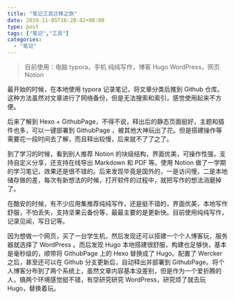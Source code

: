 ```yaml
---
title: "笔记工具迁移之旅"
date: 2019-11-05T16:28:42+08:00
type: post
tags: ["笔记","工具"]
categories:
  - "笔记"
---
```

> 目前使用：电脑 typora，手机 纯纯写作，博客 Hugo WordPress，网页 Notion

最开始的时候，在本地使用 typora 记录笔记，将文章分类后推到 Github 仓库。这种方法虽然对文章进行了网络备份，但是无法搜索和索引，感觉使用起来不方便。

后来了解到 Hexo + GithubPage，不得不说，释出后的静态页面挺好，主题和插件也多，可以一键部署到 GithubPage ，被其他大神玩出了花。但是搭建操作等需要花一段时间去了解，而且释出较慢，后来就不了了之了。

到了学习的时候，看到别人推荐 Notion 的块级结构，界面优美，可操作性强，支持自定义分享，还支持在线导出 Markdown 和 PDF 等。使用 Notion 做了一学期的学习笔记，效果还是很不错的。后来发现毕竟是国外的，一是访问慢，二是本地储存做的差，每次有新想法的时候，打开软件的过程中，就把写作的想法消磨掉了。

在酷安的时候，有不少应用集推荐纯纯写作，还是挺不错的，界面优美，本地写作舒服，不怕丢失，支持坚果云备份等，最最主要的是更新快。目前使用纯纯写作，记录见闻，写日记等。

因为想做一个网页，买了一台学生机，然后发现还可以搭建一个个人博客玩，服务器就选择了 WordPress 。而后发现 Hugo 本地搭建很舒服，构建也足够快，基本是毫秒级的，顺带将 GithubPage 上的 Hexo 替换成了 Hugo。配置了 Wercker 之后，甚至还可以在 Github 分支更新后，自动释出并部署到 GithubPage。将个人博客分布到了两个系统上，虽然文章内容基本没差别，但是作为一个爱折腾的人，搞两个环境感觉挺不错，有空研究研究 WordPress，研究烦了就去玩 Hugo，替换着玩。
